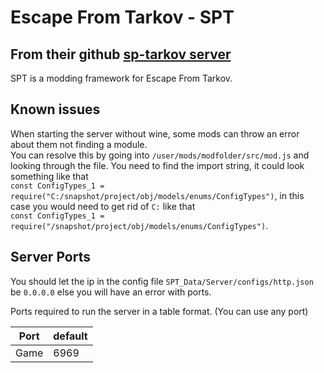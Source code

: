 # Escape From Tarkov - SPT

## From their github [sp-tarkov server](https://github.com/sp-tarkov/server)

SPT is a modding framework for Escape From Tarkov. 

## Known issues

When starting the server without wine, some mods can throw an error about them not finding a module.  
You can resolve this by going into `/user/mods/modfolder/src/mod.js` and looking through the file. You need to find the import string, it could look something like that   
`const ConfigTypes_1 = require("C:/snapshot/project/obj/models/enums/ConfigTypes")`, in this case you would need to get rid of `C:` like that   
`const ConfigTypes_1 = require("/snapshot/project/obj/models/enums/ConfigTypes")`.  

## Server Ports

You should let the ip in the config file `SPT_Data/Server/configs/http.json` be `0.0.0.0` else you will have an error with ports.

Ports required to run the server in a table format. (You can use any port)

| Port    | default |
|---------|---------|
| Game    | 6969    |
